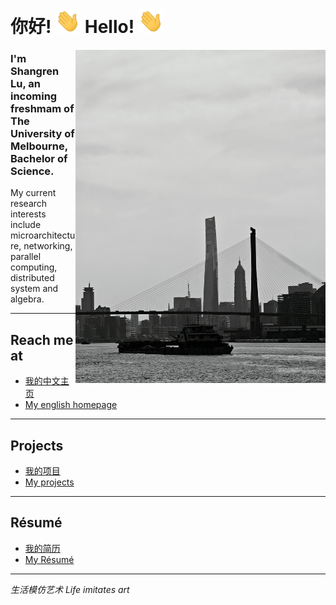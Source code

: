 # 你好! <img src="https://github.com/EEddeenn/EEddeenn/blob/main/Hi.gif" width="40px"> Hello! <img src="https://github.com/EEddeenn/EEddeenn/blob/main/Hi.gif" width="40px">

<img align="right" width="400" src="https://github.com/EEddeenn/EEddeenn/blob/main/shanghai.jpg" />

### I'm Shangren Lu, an incoming freshmam of The University of Melbourne, Bachelor of Science.

My current research interests include microarchitecture, networking, parallel computing, distributed system and algebra.

---

## Reach me at
- [我的中文主页](https://shangrenlu.cn/)
- [My english homepage](https://shangren.lu/)

---

## Projects
- [我的项目](https://projects.shangrenlu.cn/)
- [My projects](https://projects.shangren.lu/)

---

## Résumé
- [我的简历](https://resume.shangrenlu.cn/)
- [My Résumé](https://resume.shangren.lu/)

---

*生活模仿艺术 Life imitates art*